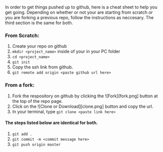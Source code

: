 In order to get things pushed up to github, here is a cheat sheet to help you get going. Depending on whether or not your are starting from scratch or you are forking a previous repo, follow the instructions as neccesary. The third section is the same for both.

### From Scratch:
1. Create your repo on github
2. `mkdir <project_name>` inside of your in your PC folder
3. `cd <project_name>`
4. `git init`
5. Copy the ssh link from github.
6. `git remote add origin <paste github url here>`

### From a fork:
1. Fork the respository on github by clicking the ![Fork][fork.png] button at the top of the repo page.
2. Click on the ![Clone or Download][clone.png] button and copy the url.
3. In your terminal, type `git clone <paste link here>`


#### The steps listed below are identical for both.
1. `git add .`
2. `git commit -m <commit message here>`
3. `git push origin master`